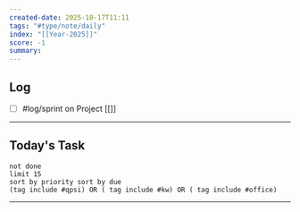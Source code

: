```yaml
---
created-date: 2025-10-17T11:11
tags: "#type/note/daily"
index: "[[Year-2025]]"
score: -1
summary:
---
```


## Log
- [ ] #log/sprint on Project [[]]

---

## Today's Task

```tasks
not done
limit 15
sort by priority sort by due
(tag include #qpsi) OR ( tag include #kw) OR ( tag include #office)
```
---
